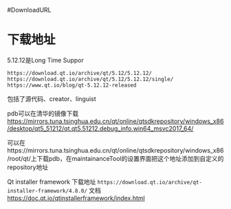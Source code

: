 #DownloadURL


# 下载地址

5.12.12是Long Time Suppor
```
https://download.qt.io/archive/qt/5.12/5.12.12/
https://download.qt.io/archive/qt/5.12/5.12.12/single/
https://www.qt.io/blog/qt-5.12.12-released
```
包括了源代码、creator、linguist

pdb可以在清华的镜像下载
https://mirrors.tuna.tsinghua.edu.cn/qt/online/qtsdkrepository/windows_x86/desktop/qt5_51212/qt.qt5.51212.debug_info.win64_msvc2017_64/

可以在https://mirrors.tuna.tsinghua.edu.cn/qt/online/qtsdkrepository/windows_x86/root/qt/上下载pdb，在maintainanceTool的设置界面把这个地址添加到自定义的repository地址

Qt installer framework
下载地址
`https://download.qt.io/archive/qt-installer-framework/4.8.0/`
文档
https://doc.qt.io/qtinstallerframework/index.html